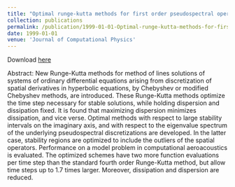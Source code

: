```yaml
---
title: "Optimal runge-kutta methods for first order pseudospectral operators"
collection: publications
permalink: /publication/1999-01-01-Optimal-runge-kutta-methods-for-first-order-pseudospectral-operators
date: 1999-01-01
venue: 'Journal of Computational Physics'
---
```

Download [here](https://jodimead.github.io/files/papers/kopt.pdf)

Abstract:
New Runge-Kutta methods for method of lines solutions of systems of ordinary differential equations arising from discretization of spatial derivatives in hyperbolic equations, by Chebyshev or modified Chebyshev methods, are introduced.  These Runge-Kutta methods optimize the time step necessary for stable solutions, while holding dispersion and dissipation fixed.  It is found that maximizing dispersion minimizes dissipation, and vice verse.  Optimal methods with respect to large stability intervals on the imaginary axis, and with respect to the eigenvalue spectrum of the underlying pseudospectral discretizations are developed.  In the latter case, stability regions are optimized to include the outliers of the spatial operators.  Performance on a model problem in computational aeroacoustics is evaluated.  The optimized schemes have two more function evaluations per time step than the standard fourth order Runge-Kutta method, but allow time steps up to 1.7 times larger.  Moreover, dissipation and dispersion are reduced. 
